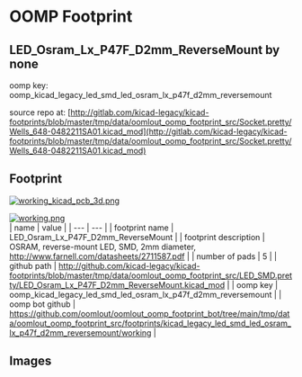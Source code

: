 # OOMP Footprint  
## LED_Osram_Lx_P47F_D2mm_ReverseMount  by none  
  
oomp key: oomp_kicad_legacy_led_smd_led_osram_lx_p47f_d2mm_reversemount  
  
source repo at: [http://gitlab.com/kicad-legacy/kicad-footprints/blob/master/tmp/data/oomlout_oomp_footprint_src/Socket.pretty/Wells_648-0482211SA01.kicad_mod](http://gitlab.com/kicad-legacy/kicad-footprints/blob/master/tmp/data/oomlout_oomp_footprint_src/Socket.pretty/Wells_648-0482211SA01.kicad_mod)  
## Footprint  
  
[![working_kicad_pcb_3d.png](working_kicad_pcb_3d_600.png)](working_kicad_pcb_3d.png)  
  
[![working.png](working_600.png)](working.png)  
| name | value | 
| --- | --- | 
| footprint name | LED_Osram_Lx_P47F_D2mm_ReverseMount | 
| footprint description | OSRAM, reverse-mount LED, SMD, 2mm diameter, http://www.farnell.com/datasheets/2711587.pdf | 
| number of pads | 5 | 
| github path | http://github.com/kicad-legacy/kicad-footprints/blob/master/tmp/data/oomlout_oomp_footprint_src/LED_SMD.pretty/LED_Osram_Lx_P47F_D2mm_ReverseMount.kicad_mod | 
| oomp key | oomp_kicad_legacy_led_smd_led_osram_lx_p47f_d2mm_reversemount | 
| oomp bot github | https://github.com/oomlout/oomlout_oomp_footprint_bot/tree/main/tmp/data/oomlout_oomp_footprint_src/footprints/kicad_legacy_led_smd_led_osram_lx_p47f_d2mm_reversemount/working | 
## Images  
